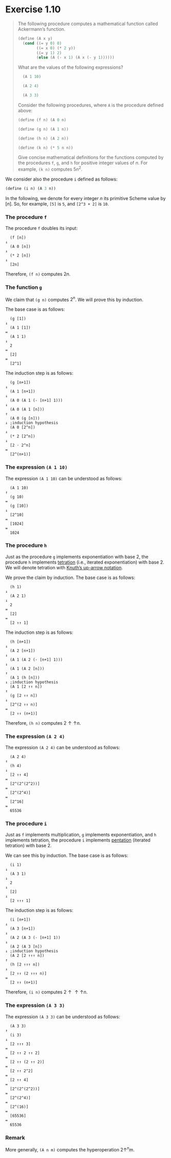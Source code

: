 # Exercise 1.10

> The following procedure computes a mathematical function called Ackermann’s function.
> ```scheme
> (define (A x y)
>   (cond ((= y 0) 0)
>         ((= x 0) (* 2 y))
>         ((= y 1) 2)
>         (else (A (- x 1) (A x (- y 1))))))
> ```
> What are the values of the following expressions?
> ```scheme
>   (A 1 10)
>
>   (A 2 4)
>
>   (A 3 3)
> ```
> Consider the following procedures, where `A` is the procedure defined above:
> ```scheme
> (define (f n) (A 0 n)
>
> (define (g n) (A 1 n))
>
> (define (h n) (A 2 n))
>
> (define (k n) (* 5 n n))
> ```
> Give concise mathematical definitions for the functions computed by the procedures `f`, `g`, and `h` for positive integer values of $n$.
> For example, `(k n)` computes $5 n^2$.



We consider also the procedure `i` defined as follows:
```scheme
(define (i n) (A 3 n))
```

In the following, we denote for every integer $n$ its primitive Scheme value by $[n]$.
So, for example, `[5]` is `5`, and `[2^3 + 2]` is `10`.





### The procedure `f`

The procedure `f` doubles its input:
```text
  (f [n])
↓
  (A 0 [n])
↓
  (* 2 [n])
↓
  [2n]
```
Therefore, `(f n)` computes $2 n$.



### The function `g`

We claim that `(g n)` computes $2^n$.
We will prove this by induction.


The base case is as follows:
```text
  (g [1])
↓
  (A 1 [1])
=
  (A 1 1)
↓
  2
=
  [2]
=
  [2^1]
```
The induction step is as follows:
```text
  (g [n+1])
↓
  (A 1 [n+1])
↓
  (A 0 (A 1 (- [n+1] 1)))
↓
  (A 0 (A 1 [n]))
↑
  (A 0 (g [n]))
↓ ;induction hypothesis
  (A 0 [2^n])
↓
  (* 2 [2^n])
↓
  [2 ⋅ 2^n]
=
  [2^(n+1)]
```



### The expression `(A 1 10)`

The expression `(A 1 10)` can be understood as follows:
```text
  (A 1 10)
↑
  (g 10)
=
  (g [10])
↓
  [2^10]
=
  [1024]
=
  1024
```



### The procedure `h`

Just as the procedure `g` implements exponentiation with base $2$, the procedure `h` implements [tetration](https://en.wikipedia.org/wiki/Tetration) (i.e., iterated exponentiation) with base $2$.
We will denote tetration with [Knuth’s up-arrow notation](https://en.wikipedia.org/wiki/Knuth%27s_up-arrow_notation).

We prove the claim by induction.
The base case is as follows:
```text
  (h 1)
↓
  (A 2 1)
↓
  2
=
  [2]
=
  [2 ↑↑ 1]
```
The induction step is as follows:
```text
  (h [n+1])
↓
  (A 2 [n+1])
↓
  (A 1 (A 2 (- [n+1] 1)))
↓
  (A 1 (A 2 [n]))
↑
  (A 1 (h [n]))
↓ ;induction hypothesis
  (A 1 [2 ↑↑ n])
↑
  (g [2 ↑↑ n])
↓
  [2^(2 ↑↑ n)]
=
  [2 ↑↑ (n+1)]
```

Therefore, `(h n)` computes $2 \mathbin{↑↑} n$.


### The expression `(A 2 4)`

The expression `(A 2 4)` can be understood as follows:
```text
  (A 2 4)
↑
  (h 4)
↓
  [2 ↑↑ 4]
=
  [2^(2^(2^2))]
=
  [2^(2^4)]
=
  [2^16]
=
  65536
```



### The procedure `i`

Just as `f` implements multiplication, `g` implements exponentiation, and `h` implements tetration, the procedure `i` implements [pentation](https://en.wikipedia.org/wiki/Pentation) (iterated tetration) with base $2$.

We can see this by induction.
The base case is as follows:
```text
  (i 1)
↓
  (A 3 1)
↓
  2
↓
  [2]
↓
  [2 ↑↑↑ 1]
```
The induction step is as follows:
```text
  (i [n+1])
↓
  (A 3 [n+1])
↓
  (A 2 (A 3 (- [n+1] 1))
↓
  (A 2 (A 3 [n])
↓ ;induction hypothesis
  (A 2 [2 ↑↑↑ n])
↑
  (h [2 ↑↑↑ n])
↓
  [2 ↑↑ (2 ↑↑↑ n)]
=
  [2 ↑↑ (n+1)]
```

Therefore, `(i n)` computes $2 \mathbin{↑↑↑} n$.



### The expression `(A 3 3)`

The expression `(A 3 3)` can be understood as follows:
```text
  (A 3 3)
↑
  (i 3)
↓
  [2 ↑↑↑ 3]
=
  [2 ↑↑ 2 ↑↑ 2]
=
  [2 ↑↑ (2 ↑↑ 2)]
=
  [2 ↑↑ 2^2]
=
  [2 ↑↑ 4]
=
  [2^(2^(2^2))]
=
  [2^(2^4)]
=
  [2^(16)]
=
  [65536]
=
  65536
```



### Remark

More generally, `(A n m)` computes the hyperoperation $2 \mathbin{↑}^n m$.
